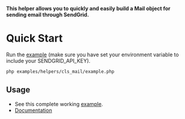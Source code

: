 **This helper allows you to quickly and easily build a Mail object for sending email through SendGrid.**

# Quick Start

Run the [example](https://github.com/sendgrid/sendgrid-php/blob/master/examples/helpers/cls_mail/example.php) (make sure you have set your environment variable to include your SENDGRID_API_KEY).

```bash
php examples/helpers/cls_mail/example.php
```

## Usage

- See this complete working [example](https://github.com/sendgrid/sendgrid-php/blob/master/examples/helpers/cls_mail/example.php).
- [Documentation](https://sendgrid.com/docs/API_Reference/Web_API_v3/cls_mail/overview.html)
